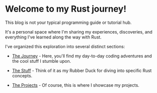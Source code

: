 # Welcome to my Rust journey! 
This blog is not your typical programming guide or tutorial hub. 

It's a personal space where I'm sharing my experiences, discoveries, and everything I've learned along the way with Rust.

I've organized this exploration into several distinct sections:

- [The Journey](journey/index.html) - Here, you'll find my day-to-day coding adventures and the cool stuff I stumble upon.

- [The Stuff](topics/index.html) - Think of it as my Rubber Duck for diving into specific Rust concepts.

- [The Projects](project.md) - Of course, this is where I showcase my projects.
